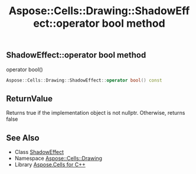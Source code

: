 ﻿---
title: Aspose::Cells::Drawing::ShadowEffect::operator bool method
linktitle: operator bool
second_title: Aspose.Cells for C++ API Reference
description: 'Aspose::Cells::Drawing::ShadowEffect::operator bool method. operator bool() in C++.'
type: docs
weight: 400
url: /cpp/aspose.cells.drawing/shadoweffect/operator_bool/
---
## ShadowEffect::operator bool method


operator bool()

```cpp
Aspose::Cells::Drawing::ShadowEffect::operator bool() const
```


## ReturnValue

Returns true if the implementation object is not nullptr. Otherwise, returns false

## See Also

* Class [ShadowEffect](../)
* Namespace [Aspose::Cells::Drawing](../../)
* Library [Aspose.Cells for C++](../../../)
